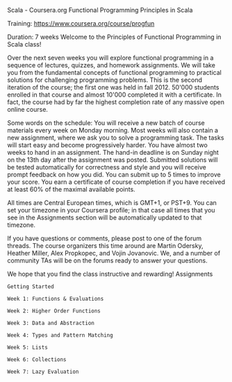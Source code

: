 Scala - Coursera.org
Functional Programming Principles in Scala

Training: https://www.coursera.org/course/progfun

Duration: 7 weeks
Welcome to the Principles of Functional Programming in Scala class!

Over the next seven weeks you will explore functional programming in a sequence of lectures, quizzes, and homework assignments. We will take you from the fundamental concepts of functional programming to practical solutions for challenging programming problems. This is the second iteration of the course; the first one was held in fall 2012. 50'000 students enrolled in that course and almost 10'000 completed it with a certificate. In fact, the course had by far the highest completion rate of any massive open online course.

Some words on the schedule: You will receive a new batch of course materials every week on Monday morning. Most weeks will also contain a new assignment, where we ask you to solve a programming task. The tasks will start easy and become progressively harder. You have almost two weeks to hand in an assignment. The hand-in deadline is on Sunday night on the 13th day after the assignment was posted. Submitted solutions will be tested automatically for correctness and style and you will receive prompt feedback on how you did. You can submit up to 5 times to improve your score. You earn a certificate of course completion if you have received at least 60% of the maximal available points.

All times are Central European times, which is GMT+1, or PST+9. You can set your timezone in your Coursera profile; in that case all times that you see in the Assignments section will be automatically updated to that timezone.

If you have questions or comments, please post to one of the forum threads. The course organizers this time around are Martin Odersky, Heather Miller, Alex Propkopec, and Vojin Jovanovic. We, and a number of community TAs will be on the forums ready to answer your questions.

We hope that you find the class instructive and rewarding!
Assignments

    Getting Started
        
    Week 1: Functions & Evaluations
        
    Week 2: Higher Order Functions
        
    Week 3: Data and Abstraction
        
    Week 4: Types and Pattern Matching
        
    Week 5: Lists
        
    Week 6: Collections
        
    Week 7: Lazy Evaluation
        
